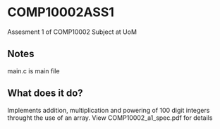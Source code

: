 # COMP10002ASS1
Assesment 1 of COMP10002 Subject at UoM

## Notes
main.c is main file

## What does it do?

Implements addition, multiplication and powering of 100 digit integers throught the use of an array.
View COMP10002_a1_spec.pdf for details
